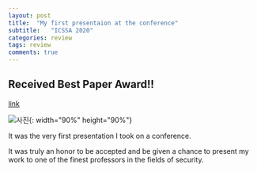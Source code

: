 ```yaml
---
layout: post
title:  "My first presentaion at the conference"
subtitle:   "ICSSA 2020"
categories: review
tags: review
comments: true
---
```


## Received Best Paper Award!! 
[link](http://www.icssa.events/conf/publications/)

![사진](https://hyekyunghan.github.io/assets/img/me_presenting.png){: width="90%" height="90%"}


It was the very first presentation I took on a conference.

It was truly an honor to be accepted and be given a chance to present my work to one of the finest professors in the fields of security.
